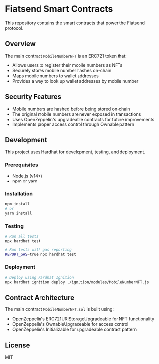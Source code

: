 # Fiatsend Smart Contracts

This repository contains the smart contracts that power the Fiatsend protocol.

## Overview

The main contract `MobileNumberNFT` is an ERC721 token that:
- Allows users to register their mobile numbers as NFTs
- Securely stores mobile number hashes on-chain
- Maps mobile numbers to wallet addresses
- Provides a way to look up wallet addresses by mobile number

## Security Features

- Mobile numbers are hashed before being stored on-chain
- The original mobile numbers are never exposed in transactions
- Uses OpenZeppelin's upgradeable contracts for future improvements
- Implements proper access control through Ownable pattern

## Development

This project uses Hardhat for development, testing, and deployment.

### Prerequisites

- Node.js (v14+)
- npm or yarn

### Installation

```bash
npm install
# or
yarn install
```

### Testing

```bash
# Run all tests
npx hardhat test

# Run tests with gas reporting
REPORT_GAS=true npx hardhat test
```

### Deployment

```bash
# Deploy using Hardhat Ignition
npx hardhat ignition deploy ./ignition/modules/MobileNumberNFT.js
```

## Contract Architecture

The main contract `MobileNumberNFT.sol` is built using:
- OpenZeppelin's ERC721URIStorageUpgradeable for NFT functionality
- OpenZeppelin's OwnableUpgradeable for access control
- OpenZeppelin's Initializable for upgradeable contract pattern

## License

MIT
